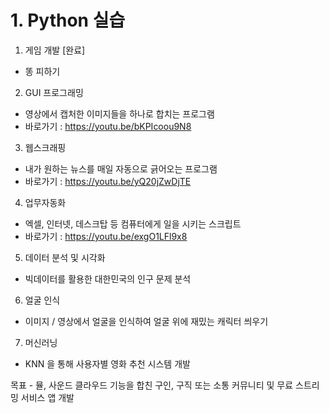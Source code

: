 # 1. Python 실습


1. 게임 개발 [완료]
 - 똥 피하기
2. GUI 프로그래밍 
 - 영상에서 캡처한 이미지들을 하나로 합치는 프로그램
 - 바로가기 : https://youtu.be/bKPIcoou9N8
3. 웹스크래핑 
 - 내가 원하는 뉴스를 매일 자동으로 긁어오는 프로그램
 - 바로가기 : https://youtu.be/yQ20jZwDjTE
4. 업무자동화 
 - 엑셀, 인터넷, 데스크탑 등 컴퓨터에게 일을 시키는 스크립트
 - 바로가기 : https://youtu.be/exgO1LFl9x8
5. 데이터 분석 및 시각화
 - 빅데이터를 활용한 대한민국의 인구 문제 분석
6. 얼굴 인식
 - 이미지 / 영상에서 얼굴을 인식하여 얼굴 위에 재밌는 캐릭터 씌우기
7. 머신러닝
 - KNN 을 통해 사용자별 영화 추천 시스템 개발

목표 - 뮬, 사운드 클라우드 기능을 합친 구인, 구직 또는 소통 커뮤니티 및 무료 스트리밍 서비스 앱 개발
